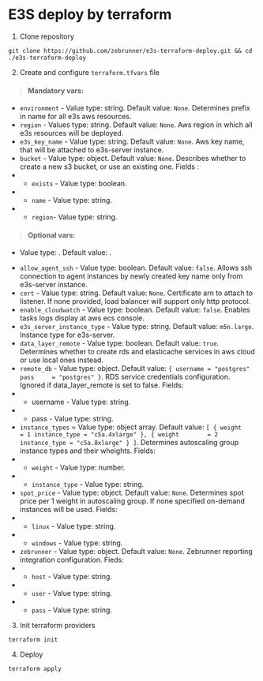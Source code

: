 # E3S deploy by terraform

1. Clone repository

```
git clone https://github.com/zebrunner/e3s-terraform-deploy.git && cd ./e3s-terraform-deploy
```

2. Create and configure `terraform.tfvars` file

> #### Mandatory vars:

* `environment` - Value type: string. Default value: `None`. Determines prefix in name for all e3s aws resources.
* `region` - Values type: string. Default value: `None`. Aws region in which all e3s resources will be deployed.
* `e3s_key_name` - Value type: string. Default value: `None`. Aws key name, that will be attached to e3s-server instance.
* `bucket` - Value type: object. Default value: `None`. Describes whether to create a new s3 bucket, or use an existing one. Fields :
* * `exists` - Value type: boolean.
* * `name` - Value type: string. 
* * `region`- Value type: string. 

> #### Optional vars:

- Value type: . Default value: .

* `allow_agent_ssh` - Value type: boolean. Default value: `false`. Allows ssh connection to agent instances by newly created key name only from e3s-server instance.
* `cert` - Value type: string. Default value: `None`. Certificate arn to attach to listener. If none provided, load balancer will support only http protocol.
* `enable_cloudwatch` - Value type: boolean. Default value: `false`. Enables tasks logs display at aws ecs console.
* `e3s_server_instance_type` - Value type: string. Default value: `m5n.large`. Instance type for e3s-server.
* `data_layer_remote` - Value type: boolean. Default value: `true`. Determines whether to create rds and elasticache services in aws cloud or use local ones instead.
* `remote_db` - Value type: object. Default value: 
`{
    username = "postgres"
    pass     = "postgres"
}`. RDS service credentials configuration. Ignored if data_layer_remote is set to false. Fields:
* * username - Value type: string.
* * pass - Value type: string.
* `instance_types` =  Value type: object array. Default value: 
`[
    {
        weight        = 1
        instance_type = "c5a.4xlarge"
    },
    {
        weight        = 2
        instance_type = "c5a.8xlarge"
    }
]`. Determines autoscaling group instance types and their wheights. Fields:
* * `weight` - Value type: number.
* * `instance_type` - Value type: string.
* `spot_price` - Value type: object. Default value: `None`. Determines spot price per 1 weight in autoscaling group. If none specified on-demand instances will be used. Fields:
* * `linux` - Value type: string.
* * `windows` - Value type: string.
* `zebrunner` - Value type: object. Default value: `None`. Zebrunner reporting integration configuration. Fieds:
* * `host` - Value type: string.
* * `user` - Value type: string.
* * `pass` - Value type: string.

3. Init terraform providers

```
terraform init
```

4. Deploy

```
terraform apply
```